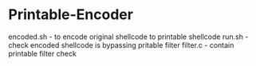 # Printable-Encoder
encoded.sh - to encode original shellcode to printable shellcode 
run.sh    - check encoded shellcode is bypassing pritable filter
filter.c - contain printable filter check 
